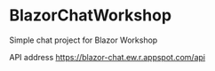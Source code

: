 # BlazorChatWorkshop
Simple chat project for Blazor Workshop

API address https://blazor-chat.ew.r.appspot.com/api
